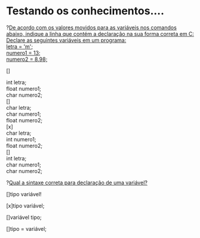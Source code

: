 # Testando os conhecimentos....

?[De acordo com os valores movidos para as variáveis nos comandos abaixo, indique a linha que contém a declaração na sua forma correta em C:<br /> Declare as seguintes variáveis em um programa:<br />letra = 'm';<br />numero1 = 13;<br /> numero2 = 8.98;<br />](single)
   
[] <section> int letra;</br> float numero1;</br> char numero2;  </section>
[] <section> char letra;</br> char numero1;</br> float numero2;  </section>
[x] <section> char letra;</br> int numero1;</br> float numero2;  </section>
[] <section> int letra;</br> char numero1;</br> char numero2;  </section>              

?[Qual a sintaxe correta para declaração de uma variável?](single)

[]tipo variável!

[x]tipo variável;

[]variável tipo;

[]tipo = variável;
